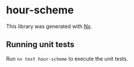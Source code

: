 # hour-scheme

This library was generated with [Nx](https://nx.dev).

## Running unit tests

Run `nx test hour-scheme` to execute the unit tests.
